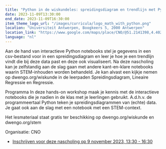 ```yaml
---
title: "Python in de wiskundeles: spreidingsdiagram en trendlijn met Python"
date: 2023-11-09T13:30:00
end_date: 2023-11-09T16:30:00
item_theme_logo_url: "/images/curricula/logo_math_with_python.png"
location: "Universiteit Antwerpen, Boogkeers 5, 2000 Antwerpen"
location_link: "https://www.google.com/maps/place/CNO/@51.2141398,4.4021687,17z/data=!3m1!4b1!4m5!3m4!1s0x47c3f6ff172ceed5:0xb3b8225c72873810!8m2!3d51.2141398!4d4.4043574"
language: "nl"
---
```


Aan de hand van interactieve Python notebooks stel je gegevens in een csv-bestand voor in een spreidingsdiagram en leer je hoe je een trendlijn vindt die bij deze data past en deze ook visualiseert. Na deze nascholing kan je zelfstandig aan de slag gaan met andere kant-en-klare notebooks waarin STEM-inhouden worden behandeld. Je kan alvast een kijkje nemen op dwengo.org/wiskunde in de leerpaden Spreidingsdiagram, Lineaire Regressie en Regressie.

Programma
In deze hands-on workshop maak je kennis met de interactieve notebooks die je nadien in de klas met je leerlingen gebruikt. A.d.h.v. de programmeertaal Python teken je spreidingsdiagrammen van (echte) data. Je gaat ook aan de slag met een notebook met een STEM-context.

Het lesmateriaal staat gratis ter beschikking op dwengo.org/wiskunde en dwengo.org/stem

Organisatie: CNO

- [Inschrijven voor deze nascholing op 9 november 2023, 13:30 - 16:30](https://cno.uantwerpen.be/nl/opleiding/python-in-de-wiskundeles-spreidingsdiagram-en-trendlijn-met-python-79386?filter=)
